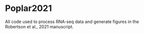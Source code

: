 # Poplar2021
All code used to process RNA-seq data and generate figures in the Robertson et al., 2021 manuscript.
